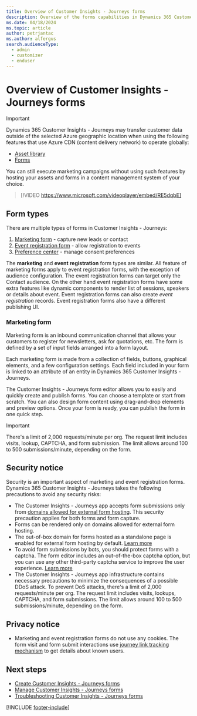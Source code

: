 ```yaml
---
title: Overview of Customer Insights - Journeys forms
description: Overview of the forms capabilities in Dynamics 365 Customer Insights - Journeys. 
ms.date: 04/18/2024
ms.topic: article
author: petrjantac
ms.author: alfergus
search.audienceType: 
  - admin
  - customizer
  - enduser
---
```


# Overview of Customer Insights - Journeys forms

> [!IMPORTANT]
> Dynamics 365 Customer Insights - Journeys may transfer customer data outside of the selected Azure geographic location when using the following features that use Azure CDN (content delivery network) to operate globally:
> -	[Asset library](upload-images-files.md)
> -	[Forms](real-time-marketing-form-overview.md)
>
> You can still execute marketing campaigns without using such features by hosting your assets and forms in a content management system of your choice.

> [!VIDEO https://www.microsoft.com/videoplayer/embed/RE5dqbE]

## Form types

There are multiple types of forms in Customer Insights - Journeys:

1. [Marketing form](real-time-marketing-form-overview.md#marketing-form) - capture new leads or contact
1. [Event registration form](set-up-event.md) - allow registration to events
1. [Preference center](real-time-marketing-preference-centers.md) - manage consent preferences

The **marketing** and **event registration** form types are similar. All feature of marketing forms apply to event registration forms, with the exception of audience configuration. The event registration forms can target only the Contact audience. On the other hand event registration forms have some extra features like dynamic components to render list of sessions, speakers or details about event. Event registration forms can also create *event registration* records. Event registration forms also have a different publishing UI.

### Marketing form

Marketing form is an inbound communication channel that allows your customers to register for newsletters, ask for quotations, etc. The form is defined by a set of input fields arranged into a form layout.

Each marketing form is made from a collection of fields, buttons, graphical elements, and a few configuration settings. Each field included in your form is linked to an attribute of an entity in Dynamics 365 Customer Insights - Journeys.

The Customer Insights - Journeys form editor allows you to easily and quickly create and publish forms. You can choose a template or start from scratch. You can also design form content using drag-and-drop elements and preview options. Once your form is ready, you can publish the form in one quick step.

> [!IMPORTANT]
> There's a limit of 2,000 requests/minute per org. The request limit includes visits, lookup, CAPTCHA, and form submission. The limit allows around 100 to 500 submissions/minute, depending on the form.

## Security notice

Security is an important aspect of marketing and event registration forms. Dynamics 365 Customer Insights - Journeys takes the following precautions to avoid any security risks:

- The Customer Insights - Journeys app accepts form submissions only from [domains allowed for external form hosting](domain-authentication.md). This security precaution applies for both forms and form capture.
- Forms can be rendered only on domains allowed for external form hosting.
- The out-of-box domain for forms hosted as a standalone page is enabled for external form hosting by default. [Learn more](real-time-marketing-form-create.md#publish-your-form)
- To avoid form submissions by bots, you should protect forms with a captcha. The form editor includes an out-of-the-box captcha option, but you can use any other third-party captcha service to improve the user experience. [Learn more](real-time-marketing-form-custom-captcha.md)
- The Customer Insights - Journeys app infrastructure contains necessary precautions to minimize the consequences of a possible DDoS attack. To prevent DoS attacks, there's a limit of 2,000 requests/minute per org. The request limit includes visits, lookups, CAPTCHA, and form submissions. The limit allows around 100 to 500 submissions/minute, depending on the form.

## Privacy notice

- Marketing and event registration forms do not use any cookies. The form visit and form submit interactions use [journey link tracking mechanism](real-time-marketing-link-tracking-mechanism) to get details about known users.

## Next steps

- [Create Customer Insights - Journeys forms](real-time-marketing-form-create.md)
- [Manage Customer Insights - Journeys forms](real-time-marketing-manage-forms.md)
- [Troubleshooting Customer Insights - Journeys forms](real-time-marketing-troubleshooting-forms.md)

[!INCLUDE [footer-include](./includes/footer-banner.md)]
